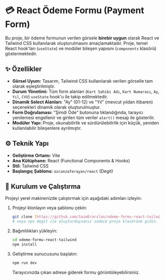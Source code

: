 # 💳 React Ödeme Formu (Payment Form)

Bu proje, bir ödeme formunun verilen görsele **birebir uygun** olarak React ve Tailwind CSS kullanılarak oluşturulmasını amaçlamaktadır. Proje, temel React hook'ları (`useState`) ve modüler bileşen yapısını (`components` klasörü) göstermektedir.

## ✨ Özellikler

- **Görsel Uyum:** Tasarım, Tailwind CSS kullanılarak verilen görselle tam olarak eşleştirilmiştir.
- **Durum Yönetimi:** Tüm form alanları (`Kart Sahibi Adı`, `Kart Numarası`, `Ay`, `Yıl`, `CVV`) `useState` hook'u ile takip edilmektedir.
- **Dinamik Select Alanları:** "Ay" (01-12) ve "Yıl" (mevcut yıldan itibaren) seçenekleri dinamik olarak oluşturulmuştur.
- **Form Doğrulaması:** "Şimdi Öde" butonuna tıklandığında, tarayıcı yenilemesi engellenir ve girilen tüm veriler `alert()` mesajı ile gösterilir.
- **Modüler Yapı:** Proje, okunabilirlik ve sürdürülebilirlik için küçük, yeniden kullanılabilir bileşenlere ayrılmıştır.

## ⚙️ Teknik Yapı

- **Geliştirme Ortamı:** Vite
- **Ana Kütüphane:** React (Functional Components & Hooks)
- **Stil:** Tailwind CSS
- **Başlangıç Şablonu:** `ozcanzaferayan/react` (Degit)

## 🚀 Kurulum ve Çalıştırma

Projeyi yerel makinenizde çalıştırmak için aşağıdaki adımları izleyin:

1.  Projeyi klonlayın veya şablonu çekin:
    ```bash
    git clone [https://github.com/SaimErarslan/odeme-formu-react-tailwind.git](https://github.com/SaimErarslan/odeme-formu-react-tailwind.git)
    # veya npx degit ile oluşturduysanız sadece proje klasörüne gidin.
    ```
2.  Bağımlılıkları yükleyin:
    ```bash
    cd odeme-formu-react-tailwind
    npm install
    ```
3.  Geliştirme sunucusunu başlatın:
    ```bash
    npm run dev
    ```
    Tarayıcınızda çıkan adrese giderek formu görüntüleyebilirsiniz.
